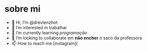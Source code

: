 # sobre mi
- 👋 Hi, I’m @drevlenzhot
- 👀 I’m interested in  trabalhar
- 🌱 I’m currently learning  *programação*
- 💞️ I’m looking to collaborate  em **não encher** o saco da professora
- 📫 How to reach me   [instagram](

<!---
drevlenzhot/drevlenzhot is a ✨ special ✨ repository because its `README.md` (this file) appears on your GitHub profile.
You can click the Preview link to take a look at your changes.
--->
